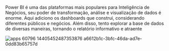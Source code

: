 Power BI é uma das plataformas mais populares para Inteligência de Negócios, seu poder de transformação, análise e visualização de dados é enorme. Aqui adiciono os dashboards que construi, considerando diferentes públicos e negócios. Além disso, tento explorar a base de dados de diversas maneiras, tornando o relatório informativo e atraente

![apps 60796 14405452487353876 a6612b1c-3bfc-46da-ad7e-0dd83b65757d](https://github.com/ymirandan/projetosPBI/assets/67752428/e62b1ae1-4d3d-4583-9481-15e407d0035d)
